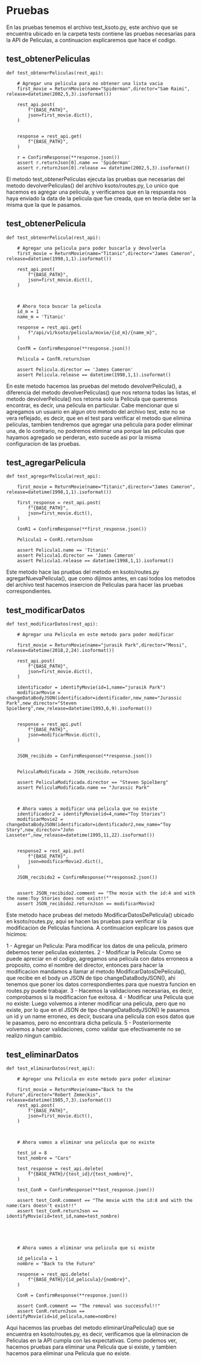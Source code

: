 # Pruebas


En las pruebas tenemos el archivo test_ksoto.py, este archivo que se encuentra ubicado en la carpeta tests contiene las pruebas necesarias para la API de Peliculas, a continuacion explicaremos que hace el codigo.



## test_obtenerPeliculas

    def test_obtenerPeliculas(rest_api):
        
        # Agregar una pelicula para no obtener una lista vacia
        first_movie = ReturnMovie(name="Spiderman",director="Sam Raimi", release=datetime(2002,5,3).isoformat())

        rest_api.post(
            f"{BASE_PATH}",
            json=first_movie.dict(),
        )


        response = rest_api.get(
            f"{BASE_PATH}",
        )

        r = ConfirmResponse(**response.json())
        assert r.returnJson[0].name == 'Spiderman'
        assert r.returnJson[0].release == datetime(2002,5,3).isoformat()



El metodo test_obtenerPeliculas ejecuta las pruebas que necesarias del metodo devolverPeliculas() del archivo ksoto/routes.py, Lo unico que hacemos es agregar una pelicula, y verificamos que en la respuesta nos haya enviado la data de la pelicula que fue creada, que en teoria debe ser la misma que la que le pasamos.


## test_obtenerPelicula

    def test_obtenerPelicula(rest_api):
    
        # Agregar una pelicula para poder buscarla y devolverla
        first_movie = ReturnMovie(name="Titanic",director="James Cameron", release=datetime(1998,1,1).isoformat())

        rest_api.post(
            f"{BASE_PATH}",
            json=first_movie.dict(),
        )



        # Ahora toca buscar la pelicula
        id_m = 1
        name_m = 'Titanic'

        response = rest_api.get(
            f"/api/v1/ksoto/pelicula/movie/{id_m}/{name_m}",
        )

        ConfR = ConfirmResponse(**response.json())

        Pelicula = ConfR.returnJson

        assert Pelicula.director == 'James Cameron'
        assert Pelicula.release == datetime(1998,1,1).isoformat()



En este metodo hacemos las pruebas del metodo devolverPelicula(), a diferencia del metodo devolverPeliculas() que nos retorna todas las listas, el metodo devolverPelicula() nos retorna solo la Pelicula que queremos encontrar, es decir, una pelicula en particular. Cabe mencionar que si agregamos un usuario en algun otro metodo del archivo test, este no se vera reflejado, es decir, que en el test para verificar el metodo que elimina peliculas, tambien tendremos que agregar una pelicula para poder eliminar una, de lo contrario, no podremos eliminar una porque las peliculas que hayamos agregado se perderan, esto sucede asi por la misma configuracion de las pruebas.




## test_agregarPelicula


    def test_agregarPelicula(rest_api):

        first_movie = ReturnMovie(name="Titanic",director="James Cameron", release=datetime(1998,1,1).isoformat())

        first_response = rest_api.post(
            f"{BASE_PATH}",
            json=first_movie.dict(),
        )

        ConR1 = ConfirmResponse(**first_response.json())
        
        Pelicula1 = ConR1.returnJson

        assert Pelicula1.name == 'Titanic'
        assert Pelicula1.director == 'James Cameron'
        assert Pelicula1.release == datetime(1998,1,1).isoformat()


Este metodo hace las pruebas del metodo en ksoto/routes.py agregarNuevaPelicula(), que como dijimos antes, en casi todos los metodos del archivo test hacemos insercion de Peliculas para hacer las pruebas correspondientes.



## test_modificarDatos

    def test_modificarDatos(rest_api):
        
        # Agregar una Pelicula en este metodo para poder modificar

        first_movie = ReturnMovie(name="jurasik Park",director="Messi", release=datetime(2018,2,24).isoformat())

        rest_api.post(
            f"{BASE_PATH}",
            json=first_movie.dict(),
        )

        identificador = identifyMovie(id=1,name="jurasik Park")
        modificarMovie = changeDataBodyJSON(identificador=identificador,new_name="Jurassic Park",new_director="Steven Spielberg",new_release=datetime(1993,6,9).isoformat())
        

        response = rest_api.put(
            f"{BASE_PATH}",
            json=modificarMovie.dict(),
        )


        JSON_recibido = ConfirmResponse(**response.json())

        
        PeliculaModificada = JSON_recibido.returnJson

        assert PeliculaModificada.director == "Steven Spielberg"
        assert PeliculaModificada.name == "Jurassic Park"



        # Ahora vamos a modificar una pelicula que no existe
        identificador2 = identifyMovie(id=4,name="Toy Stories")
        modificarMovie2 = changeDataBodyJSON(identificador=identificador2,new_name="Toy Story",new_director="John Lasseter",new_release=datetime(1995,11,22).isoformat())


        response2 = rest_api.put(
            f"{BASE_PATH}",
            json=modificarMovie2.dict(),
        )

        JSON_recibido2 = ConfirmResponse(**response2.json())


        assert JSON_recibido2.comment == "The movie with the id:4 and with the name:Toy Stories does not exist!!"
        assert JSON_recibido2.returnJson == modificarMovie2


Este metodo hace prubeas del metodo ModificarDatosDePelicula() ubicado en ksoto/routes.py, aqui se hacen las pruebas para verificar si la modificacion de Peliculas funciona. A continuacion explicare los pasos que hicimos:

1 - Agregar un Pelicula: Para modificar los datos de una pelicula, primero debemos tener peliculas existentes.
2 - Modificar la Pelicula: Como se puede apreciar en el codigo, agregamos una pelicula con datos erroneos a proposito, como el nombre del director, entonces para hacer la modificacion mandamos a llamar al metodo ModificarDatosDePelicula(), que recibe en el body un JSON de tipo changeDataBodyJSON(), ahi tenemos que poner los datos correspondientes para que nuestra funcion en routes.py puede trabajar.
3 - Hacemos la validaciones necesarias, es decir, comprobamos si la modificacion fue exitosa.
4 - Modificar una Pelicula que no existe: Luego volvemos a intener modificar una pelicula, pero que no existe, por lo que en el JSON de tipo changeDataBodyJSON() le pasamos un id y un name erroneo, es decir, buscara una pelicula con esos datos que le pasamos, pero no encontrara dicha pelicula.
5 - Posteriormente volvemos a hacer validaciones, como validar que efectivamente no se realizo ningun cambio.




## test_eliminarDatos

    def test_eliminarDatos(rest_api):
        
        # Agregar una Pelicula en este metodo para poder eliminar

        first_movie = ReturnMovie(name="Back to the Future",director="Robert Zemeckis", release=datetime(1985,7,3).isoformat())
        rest_api.post(
            f"{BASE_PATH}",
            json=first_movie.dict(),
        )



        # Ahora vamos a eliminar una pelicula que no existe

        test_id = 8
        test_nombre = "Cars"

        test_response = rest_api.delete(
            f"{BASE_PATH}/{test_id}/{test_nombre}",
        )

        test_ConR = ConfirmResponse(**test_response.json())

        assert test_ConR.comment == "The movie with the id:8 and with the name:Cars doesn't exist!!"
        assert test_ConR.returnJson == identifyMovie(id=test_id,name=test_nombre)




        
        # Ahora vamos a eliminar una pelicula que si existe

        id_pelicula = 1
        nombre = "Back to the Future"

        response = rest_api.delete(
            f"{BASE_PATH}/{id_pelicula}/{nombre}",
        )

        ConR = ConfirmResponse(**response.json())

        assert ConR.comment == "The removal was successful!!"
        assert ConR.returnJson == identifyMovie(id=id_pelicula,name=nombre)


Aqui hacemos las pruebas del metodo eliminarUnaPelicula() que se encuentra en ksoto/routes.py, es decir, verificamos que la eliminacion de Peliculas en la API cumpla con las expectativas. Como podemos ver, hacemos pruebas para eliminar una Pelicula que si existe, y tambien hacemos para eliminar una Pelicula que no existe.